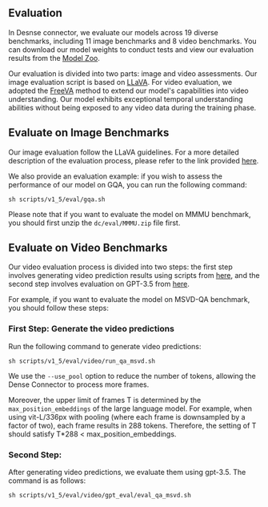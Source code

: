 ## Evaluation

In Desnse connector, we evaluate our models across 19 diverse benchmarks, including 11 image benchmarks and 8 video benchmarks. You can download our model weights to conduct tests and view our evaluation results from the [Model Zoo]().

Our evaluation is divided into two parts: image and video assessments. Our image evaluation script is based on [LLaVA](https://github.com/haotian-liu/LLaVA/blob/main/docs/Evaluation.md).
For video evaluation, we adopted the [FreeVA](https://github.com/whwu95/FreeVA) method to extend our model's capabilities into video understanding. 
Our model exhibits exceptional temporal understanding abilities without being exposed to any video data during the training phase.


## Evaluate on Image Benchmarks

Our image evaluation follow the LLaVA guidelines. For a more detailed description of the evaluation process, please refer to the link provided [here](https://github.com/haotian-liu/LLaVA/blob/main/docs/Evaluation.md).

We also provide an evaluation example: if you wish to assess the performance of our model on GQA, you can run the following command:

```
sh scripts/v1_5/eval/gqa.sh
```

Please note that if you want to evaluate the model on MMMU benchmark, you should first unzip the `dc/eval/MMMU.zip` file first.

## Evaluate on Video Benchmarks

Our video evaluation process is divided into two steps: the first step involves generating video prediction results using scripts from [here](https://github.com/HJYao00/DenseConnector/tree/main/scripts/v1_5/eval/video), and the second step involves evaluation on GPT-3.5 from [here](https://github.com/HJYao00/DenseConnector/tree/main/scripts/v1_5/eval/video/gpt_eval).

For example, if you want to evaluate the model on MSVD-QA benchmark, you should follow these steps:
### First Step: Generate the video predictions

Run the following command to generate video predictions:
```
sh scripts/v1_5/eval/video/run_qa_msvd.sh
```

We use the `--use_pool` option to reduce the number of tokens, allowing the Dense Connector to process more frames.

Moreover, the upper limit of frames T is determined by the `max_position_embeddings` of the large language model. For example, when using vit-L/336px with pooling (where each frame is downsampled by a factor of two), each frame results in 288 tokens. Therefore, the setting of T should satisfy T*288 < max_position_embeddings.


### Second Step: 
After generating video predictions, we evaluate them using gpt-3.5. The command is as follows:

```
sh scripts/v1_5/eval/video/gpt_eval/eval_qa_msvd.sh
```
